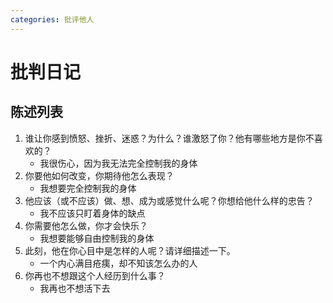 ```yaml
---
categories: 批评他人
---
```


# 批判日记

## 陈述列表

1. 谁让你感到愤怒、挫折、迷惑？为什么？谁激怒了你？他有哪些地方是你不喜欢的？
    - 我很伤心，因为我无法完全控制我的身体
2. 你要他如何改变，你期待他怎么表现？
    - 我想要完全控制我的身体
3. 他应该（或不应该）做、想、成为或感觉什么呢？你想给他什么样的忠告？
    - 我不应该只盯着身体的缺点
4. 你需要他怎么做，你才会快乐？
    - 我想要能够自由控制我的身体
5. 此刻，他在你心目中是怎样的人呢？请详细描述一下。
    - 一个内心满目疮痍，却不知该怎么办的人
6. 你再也不想跟这个人经历到什么事？
    - 我再也不想活下去
